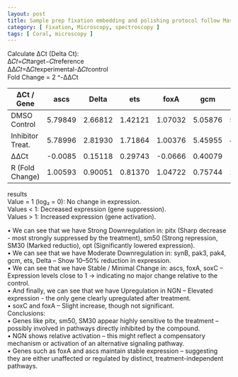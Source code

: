 ```yaml
---
layout: post
title: Sample prep fixation embedding and polishing protocol follow Mass et al 2017 PNAS
category: [ Fixation, Microscopy, spectroscopy ]
tags: [ Coral, microscopy ]
---
```

Calculate ΔCt (Delta Ct):  
Δ𝐶𝑡=𝐶𝑡target−𝐶𝑡reference  
ΔΔ𝐶𝑡=Δ𝐶𝑡experimental-Δ𝐶𝑡control  
Fold Change = 2 ^-ΔΔCt  

| ΔCt / Gene        | ascs    | Delta   | ets     | foxA    | gcm     | NGN     | opt     | pak3    | pak4    | pitx    | SM30    | sm50    | soxC    | synB    |
|------------------|---------|---------|---------|---------|---------|---------|---------|---------|---------|---------|---------|---------|---------|---------|
| DMSO Control     | 5.79849 | 2.66812 | 1.42121 | 1.07032 | 5.05876 | 5.05562 | 7.72489 | 2.11021 | 2.27556 | 6.38260 | -2.32677| 0.40464 | 1.77651 | 0.83064 |
| Inhibitor Treat. | 5.78996 | 2.81930 | 1.71864 | 1.00376 | 5.45955 | 4.63422 | 8.98946 | 2.57608 | 2.53384 | 9.00546 | -0.95235| 2.09203 | 1.60920 | 1.34077 |
| ΔΔCt             | -0.0085 | 0.15118 | 0.29743 | -0.0666 | 0.40079 | -0.4214 | 1.26457 | 0.46587 | 0.25828 | 2.62286 | 1.37442 | 1.68739 | -0.1673 | 0.51013 |
| R (Fold Change)  | 1.00593 | 0.90051 | 0.81370 | 1.04722 | 0.75744 | 1.33922 | 0.41622 | 0.72403 | 0.83609 | 0.16235 | 0.38571 | 0.31049 | 1.12297 | 0.70216 |

results  
Value = 1 (log₂ = 0): No change in expression.  
Values < 1: Decreased expression (gene suppression).  
Values > 1: Increased expression (gene activation).  

•	We can see that we have Strong Downregulation in: pitx (Sharp decrease - most strongly suppressed by the treatment), sm50 (Strong repression, SM30 (Marked reductio), opt (Significantly lowered expression).  
•	We can see that we have Moderate Downregulation in: synB, pak3, pak4, gcm, ets, Delta – Show 10–50% reduction in expression.  
•	We can see that we have Stable / Minimal Change in: ascs, foxA, soxC – Expression levels close to 1 → indicating no major change relative to the control.  
•	And finally, we can see that we have Upregulation in NGN – Elevated expression - the only gene clearly upregulated after treatment.  
•	soxC and foxA – Slight increase, though not significant.  
Conclusions:  
•	Genes like pitx, sm50, SM30 appear highly sensitive to the treatment – possibly involved in pathways directly inhibited by the compound.  
•	NGN shows relative activation – this might reflect a compensatory mechanism or activation of an alternative signaling pathway.  
•	Genes such as foxA and ascs maintain stable expression – suggesting they are either unaffected or regulated by distinct, treatment-independent pathways.  

